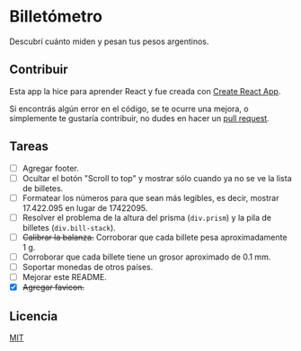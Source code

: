 # Billetómetro

Descubrí cuánto miden y pesan tus pesos argentinos.

## Contribuir

Esta app la hice para aprender React y fue creada con [Create React App](https://github.com/facebook/create-react-app).

Si encontrás algún error en el código, se te ocurre una mejora, o simplemente te gustaría contribuir, no dudes en hacer un [pull request](https://github.com/valentincostam/billetometro/pulls).

## Tareas

- [ ] Agregar footer.
- [ ] Ocultar el botón "Scroll to top" y mostrar sólo cuando ya no se ve la lista de billetes.
- [ ] Formatear los números para que sean más legibles, es decir, mostrar 17.422.095 en lugar de 17422095.
- [ ] Resolver el problema de la altura del prisma (`div.prism`) y la pila de billetes (`div.bill-stack`).
- [ ] ~~Calibrar la balanza.~~ Corroborar que cada billete pesa aproximadamente 1 g.
- [ ] Corroborar que cada billete tiene un grosor aproximado de 0.1 mm.
- [ ] Soportar monedas de otros países.
- [ ] Mejorar este README.
- [x] ~~Agregar favicon.~~

## Licencia

[MIT](https://choosealicense.com/licenses/mit/)